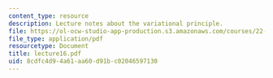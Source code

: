 ```yaml
---
content_type: resource
description: Lecture notes about the variational principle.
file: https://ol-ocw-studio-app-production.s3.amazonaws.com/courses/22-615-mhd-theory-of-fusion-systems-spring-2007/8cdfc4d94a61aa60d91bc02046597130_lecture16.pdf
file_type: application/pdf
resourcetype: Document
title: lecture16.pdf
uid: 8cdfc4d9-4a61-aa60-d91b-c02046597130
---
```

